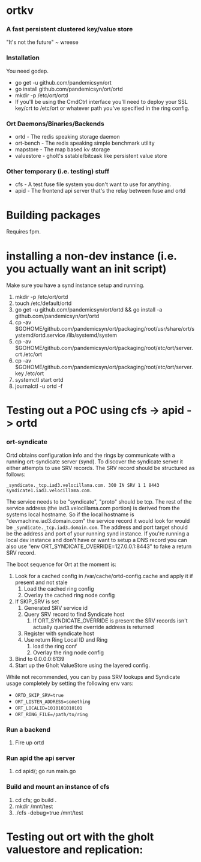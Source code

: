 # ortkv

### A fast persistent clustered key/value store

"It's not the future" ~ wreese

### Installation

You need godep.

* go get -u github.com/pandemicsyn/ort
* go install github.com/pandemicsyn/ort/ortd
* mkdir -p /etc/ort/ortd
* If you'll be using the CmdCtrl interface you'll need to deploy your SSL key/crt to /etc/ort or whatever path you've specified in the ring config.

### Ort Daemons/Binaries/Backends

* ortd - The redis speaking storage daemon
* ort-bench - The redis speaking simple benchmark utility
* mapstore - The map based kv storage
* valuestore - gholt's sstable/bitcask like persistent value store


### Other temporary (i.e. testing) stuff

* cfs - A test fuse file system you don't want to use for anything.
* apid - The frontend api server that's the relay between fuse and ortd

# Building packages

Requires fpm.

# installing a non-dev instance (i.e. you actually want an init script)

Make sure you have a synd instance setup and running.

1. mkdir -p /etc/ort/ortd
2. touch /etc/default/ortd
3. go get -u github.com/pandemicsyn/ort/ortd && go install -a github.com/pandemicsyn/ort/ortd
4. cp -av $GOHOME/github.com/pandemicsyn/ort/packaging/root/usr/share/ort/systemd/ortd.service /lib/systemd/system
5. cp -av $GOHOME/github.com/pandemicsyn/ort/packaging/root/etc/ort/server.crt /etc/ort
6. cp -av $GOHOME/github.com/pandemicsyn/ort/packaging/root/etc/ort/server.key /etc/ort
7. systemctl start ortd
8. journalctl -u ortd -f

# Testing out a POC using cfs -> apid -> ortd

### ort-syndicate

Ortd obtains configuration info and the rings by communicate with a running ort-syndicate server (synd).
To discover the syndicate server it either attempts to use SRV records. The SRV record should be structured as follows:

```_syndicate._tcp.iad3.velocillama.com. 300 IN SRV 1 1 8443 syndicate1.iad3.velocillama.com.```

The service needs to be "syndicate", "proto" should be tcp. The rest of the service address (the iad3.velocillama.com portion) is derived from the systems local hostname. So if the local hostname is "devmachine.iad3.domain.com" the service record it would look for would be `_syndicate._tcp.iad3.domain.com`. The address and port target should be the address and port of your running synd instance. If you're running a local dev instance and don't have or want to setup a DNS record you can also use "env ORT_SYNDICATE_OVERRIDE=127.0.0.1:8443" to fake a return SRV record.

The boot sequence for Ort at the moment is:

1. Look for a cached config in /var/cache/ortd-config.cache and apply it if present and not stale
    1. Load the cached ring config
    2. Overlay the cached ring node config
2. If SKIP_SRV is set
    1. Generated SRV service id
    2. Query SRV record to find Syndicate host
        1. If ORT_SYNDICATE_OVERRIDE is present the SRV records isn't actually queried the override address is returned
    3. Register with syndicate host
    4. Use return Ring Local ID and Ring
        1. load the ring conf
        2. Overlay the ring node config
3. Bind to 0.0.0.0:6139
4. Start up the Gholt ValueStore using the layered config.

While not recommended, you can by pass SRV lookups and Syndicate usage completely by setting the following env vars:

- `ORTD_SKIP_SRV=true`
- `ORT_LISTEN_ADDRESS=something`
- `ORT_LOCALID=1010101010101`
- `ORT_RING_FILE=/path/to/ring`

### Run a backend

1. Fire up ortd

### Run apid the api server
1. cd apid/; go run main.go

### Build and mount an instance of cfs
1. cd cfs; go build .
2. mkdir /mnt/test
3. ./cfs -debug=true /mnt/test

# Testing out ort with the gholt valuestore and replication:


